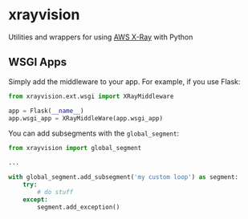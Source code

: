 # xrayvision

Utilities and wrappers for using [AWS X-Ray](https://aws.amazon.com/xray/) with Python

## WSGI Apps

Simply add the middleware to your app. For example, if you use Flask:
```python
from xrayvision.ext.wsgi import XRayMiddleware

app = Flask(__name__)
app.wsgi_app = XRayMiddleWare(app.wsgi_app)
```

You can add subsegments with the `global_segment`:
```python
from xrayvision import global_segment

...

with global_segment.add_subsegment('my custom loop') as segment:
    try:
        # do stuff
    except:
        segment.add_exception()
```
